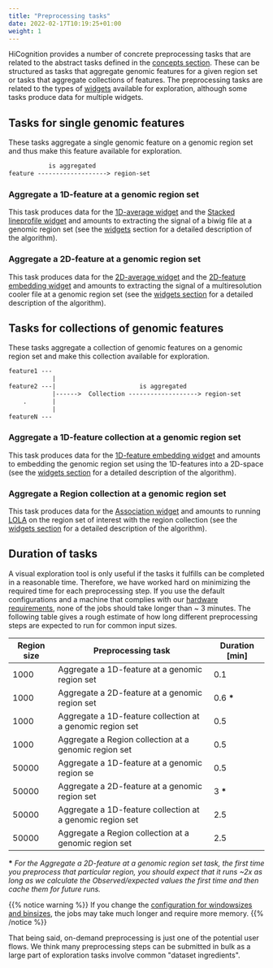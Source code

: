 ```yaml
---
title: "Preprocessing tasks"
date: 2022-02-17T10:19:25+01:00
weight: 1
---
```


HiCognition provides a number of concrete preprocessing tasks that are related to the abstract tasks defined in the [concepts section](/concepts/region_set_focus/). These can be structured as tasks that aggregate genomic features for a given region set or tasks that aggregate collections of features. The preprocessing tasks are related to the types of [widgets](/widgets/) available for exploration, although some tasks produce data for multiple widgets.

## Tasks for single genomic features

These tasks aggregate a single genomic feature on a genomic region set and thus make this feature available for exploration.

```txt
           is aggregated
feature -------------------> region-set

```

### Aggregate a 1D-feature at a genomic region set

This task produces data for the [1D-average widget](/widgets/lineprofile/) and the [Stacked lineprofile widget](/widgets/stackup/) and amounts to extracting the signal of a biwig file at a genomic region set (see the [widgets](/widgets/) section for a detailed description of the algorithm).

### Aggregate a 2D-feature at a genomic region set

This task produces data for the [2D-average widget](/widgets/2d_average/) and the [2D-feature embedding widget](/widgets/2d_feature_embedding/) and amounts to extracting the signal of a multiresolution cooler file at a genomic region set (see the [widgets section](/widgets/) for a detailed description of the algorithm).


## Tasks for collections of genomic features

These tasks aggregate a collection of genomic features on a genomic region set and make this collection available for exploration.

```txt
feature1 ---
            |
feature2 ---|                       is aggregated
            |------>  Collection -------------------> region-set
    .       |
            |   
featureN ---
```

### Aggregate a 1D-feature collection at a genomic region set

This task produces data for the [1D-feature embedding widget](/widgets/1d_feature_embedding/) and amounts to embedding the genomic region set using the 1D-features into a 2D-space (see the [widgets section](/widgets/) for a detailed description of the algorithm).

### Aggregate a Region collection at a genomic region set

This task produces data for the [Association widget](/widgets/association/) and amounts to running [LOLA](https://pubmed.ncbi.nlm.nih.gov/26508757/) on the region set of interest with the region collection (see the [widgets section](/widgets/) for a detailed description of the algorithm).

## Duration of tasks

A visual exploration tool is only useful if the tasks it fulfills can be completed in a reasonable time. Therefore, we have worked hard on minimizing the required time for each preprocessing step. If you use the default configurations and a machine that complies with our [hardware requirements](/installation/requirements/#hardware), none of the jobs should take longer than ~ 3 minutes. The following table gives a rough estimate of how long different preprocessing steps are expected to run for common input sizes.

| Region size | Preprocessing task                                          | Duration [min] |
|-------------|-------------------------------------------------------------|----------------|
| 1000        | Aggregate a 1D-feature at a genomic region set                    | 0.1            |
| 1000        | Aggregate a 2D-feature at a genomic region set | 0.6 __*__           |
| 1000        | Aggregate a 1D-feature collection at a genomic region set                            | 0.5            |
| 1000        | Aggregate a Region collection at a genomic region set                            | 0.5            |
| 50000       | Aggregate a 1D-feature at a genomic region se                    | 0.5            |
| 50000       | Aggregate a 2D-feature at a genomic region set | 3 __*__             |
| 50000        | Aggregate a 1D-feature collection at a genomic region set                            | 2.5            |
| 50000       | Aggregate a Region collection at a genomic region set                            | 2.5            |

__\*__ *For the Aggregate a 2D-feature at a genomic region set task, the first time you preprocess that particular region, you should expect that it runs ~2x as long as we calculate the Observed/expected values the first time and then cache them for future runs.*

{{% notice warning %}}
If you change the [configuration for windowsizes and binsizes](/installation/configuration/#preprocessing_map), the jobs may take much longer and require more memory.
{{% /notice %}}

That being said, on-demand preprocessing is just one of the potential user flows. We think many preprocessing steps can be submitted in bulk as a large part of exploration tasks involve common "dataset ingredients".

